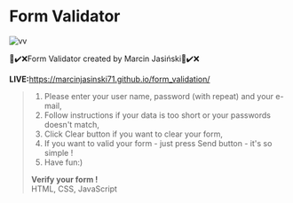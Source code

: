 # Form Validator

![vv](https://user-images.githubusercontent.com/27773815/157445371-b2e8e764-b9ea-4e6e-ba1d-cdeee1d71dc6.jpg)


📝✔️❌Form Validator created by Marcin Jasiński📝✔️❌

<b>LIVE:</b>https://marcinjasinski71.github.io/form_validation/

>1. Please enter your user name, password (with repeat) and your e-mail,
>2. Follow instructions if your data is too short or your passwords doesn't match,
>3. Click Clear button if you want to clear your form,
>4. If you want to valid your form - just press Send button - it's so simple !
>5. Have fun:)
>
><b>Verify your form !</b>
><br>
HTML, CSS, JavaScript


